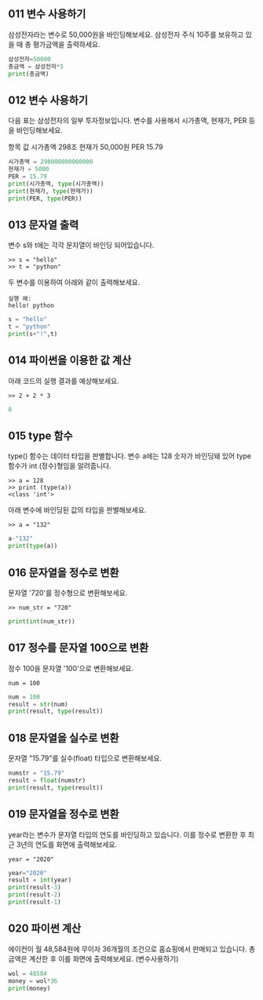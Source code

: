 ## 011 변수 사용하기
삼성전자라는 변수로 50,000원을 바인딩해보세요. 삼성전자 주식 10주를 보유하고 있을 때 총 평가금액을 출력하세요.
```python
삼성전자=50000
총금액 = 삼성전자*5
print(총금액)
```

## 012 변수 사용하기
다음 표는 삼성전자의 일부 투자정보입니다. 변수를 사용해서 시가총액, 현재가, PER 등을 바인딩해보세요.

항목	값
시가총액	298조
현재가	50,000원
PER	15.79
```python
시가총액 = 298000000000000
현재가 = 5000
PER = 15.79
print(시가총액, type(시가총액))
print(현재가, type(현재가))
print(PER, type(PER))
```
## 013 문자열 출력
변수 s와 t에는 각각 문자열이 바인딩 되어있습니다.
```
>> s = "hello"
>> t = "python"
```
두 변수를 이용하여 아래와 같이 출력해보세요.
```
실행 예:
hello! python
```
```python
s = "hello"
t = "python"
print(s+"!",t)
```

## 014 파이썬을 이용한 값 계산
아래 코드의 실행 결과를 예상해보세요.
```
>> 2 + 2 * 3 
```
```python
8
```

## 015 type 함수
type() 함수는 데이터 타입을 판별합니다. 변수 a에는 128 숫자가 바인딩돼 있어 type 함수가 int (정수)형임을 알려줍니다.
```
>> a = 128
>> print (type(a))
<class 'int'>
```
아래 변수에 바인딩된 값의 타입을 판별해보세요.
```
>> a = "132"
```
```python
a-"132"
print(type(a))
```

## 016 문자열을 정수로 변환
문자열 '720'를 정수형으로 변환해보세요.
```
>> num_str = "720"
```
```python
print(int(num_str))

```

## 017 정수를 문자열 100으로 변환
정수 100을 문자열 '100'으로 변환해보세요.
```
num = 100
```
```python
num = 100
result = str(num)
print(result, type(result))
```

## 018 문자열을 실수로 변환
문자열 "15.79"를 실수(float) 타입으로 변환해보세요.
```python
numstr = "15.79"
result = float(numstr)
print(result, type(result))
```

## 019 문자열을 정수로 변환
year라는 변수가 문자열 타입의 연도를 바인딩하고 있습니다. 이를 정수로 변환한 후 최근 3년의 연도를 화면에 출력해보세요.
```
year = "2020"
```
```python
year="2020"
result = int(year)
print(result-3)
print(result-2)
print(result-1)
```

## 020 파이썬 계산
에이컨이 월 48,584원에 무이자 36개월의 조건으로 홈쇼핑에서 판매되고 있습니다. 총 금액은 계산한 후 이를 화면에 출력해보세요. (변수사용하기)
```python
wol = 48584
money = wol*36
print(money)
```
